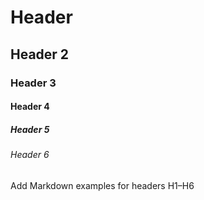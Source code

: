 # Header
## Header 2
### Header 3
#### Header 4
##### Header 5
###### Header 6
Add Markdown examples for headers H1–H6
